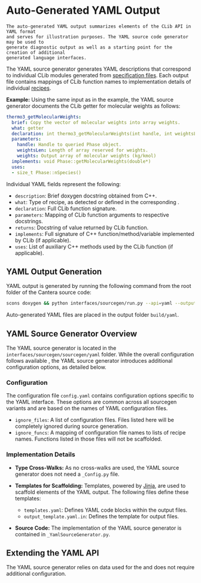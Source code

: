 # Auto-Generated YAML Output

```{note}
The auto-generated YAML output summarizes elements of the CLib API in YAML format
and serves for illustration purposes. The YAML source code generator may be used to
generate diagnostic output as well as a starting point for the creation of additional
generated language interfaces.
```

The YAML source generator generates YAML descriptions that correspond to individual
CLib modules generated from [specification files](sec-sourcegen-specifications). Each
output file contains mappings of CLib function names to implementation details
of individual [recipes](sec-sourcegen-recipes).

**Example:** Using the same input as in the [](clib-extensions) example, the YAML source
generator documents the CLib getter for molecular weights as follows:

```yaml
thermo3_getMolecularWeights:
  brief: Copy the vector of molecular weights into array weights.
  what: getter
  declaration: int thermo3_getMolecularWeights(int handle, int weightsLen, double* weights)
  parameters:
    handle: Handle to queried Phase object.
    weightsLen: Length of array reserved for weights.
    weights: Output array of molecular weights (kg/kmol)
  implements: void Phase::getMolecularWeights(double*)
  uses:
  - size_t Phase::nSpecies()
```

Individual YAML fields represent the following:

- `description`: Brief doxygen docstring obtained from C++.
- `what`: Type of recipe, as detected or defined in the corresponding
  [](sec-sourcegen-function-types).
- `declaration`: Full CLib function signature.
- `parameters`: Mapping of CLib function arguments to respective docstrings.
- `returns`: Docstring of value returned by CLib function.
- `implements`: Full signature of C++ function/method/variable implemented by CLib (if
  applicable).
- `uses`: List of auxiliary C++ methods used by the CLib function (if applicable).

## YAML Output Generation

YAML output is generated by running the following command from the root folder of the
Cantera source code:

```bash
scons doxygen && python interfaces/sourcegen/run.py --api=yaml --output=build
```

Auto-generated YAML files are placed in the output folder `build/yaml`.

## YAML Source Generator Overview

The YAML source generator is located in the `interfaces/sourcegen/sourcegen/yaml`
folder. While the overall configuration follows available [](sourcegen-config), the
YAML source generator introduces additional configuration options, as detailed below.

### Configuration

The configuration file `config.yaml` contains configuration options specific to the YAML
interface. These options are common across all sourcegen variants and are based on the
names of YAML configuration files.

- `ignore_files`: A list of configuration files.
   Files listed here will be completely ignored during source generation.
- `ignore_funcs`: A mapping of configuration file names to lists of recipe names.
   Functions listed in those files will not be scaffolded.

### Implementation Details

- **Type Cross-Walks:** As no cross-walks are used, the YAML source generator does not
  need a `_Config.py` file.

- **Templates for Scaffolding:** Templates, powered by
  [Jinja](https://jinja.palletsprojects.com), are used to scaffold elements of the YAML
  output. The following files define these templates:

    - `templates.yaml`: Defines YAML code blocks within the output files.
    - `output_template.yaml.in`: Defines the template for output files.

- **Source Code:** The implementation of the YAML source generator is contained in
  `_YamlSourceGenerator.py`.

## Extending the YAML API

The YAML source generator relies on data used for the [](clib-extensions) and does not
require additional configuration.
